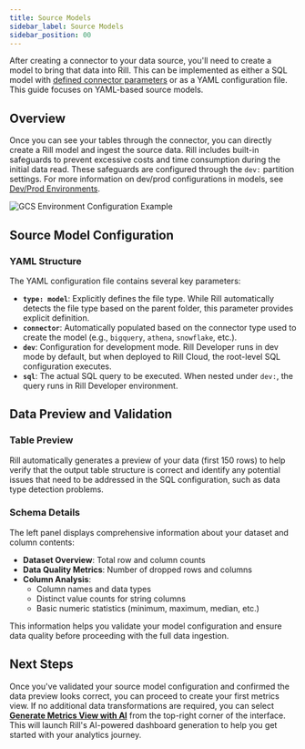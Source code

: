 ```yaml
---
title: Source Models
sidebar_label: Source Models
sidebar_position: 00
---
```


After creating a connector to your data source, you'll need to create a model to bring that data into Rill. This can be implemented as either a SQL model with [defined connector parameters](/build/models/sql-models#setting-the-connector) or as a YAML configuration file. This guide focuses on YAML-based source models.

## Overview

Once you can see your tables through the connector, you can directly create a Rill model and ingest the source data. Rill includes built-in safeguards to prevent excessive costs and time consumption during the initial data read. These safeguards are configured through the `dev:` partition settings. For more information on dev/prod configurations in models, see [Dev/Prod Environments](/build/models/templating).

<img src="/img/deploy/templating/gcs-env-example.png" class="rounded-gif" alt="GCS Environment Configuration Example" />
<br />

## Source Model Configuration

### YAML Structure

The YAML configuration file contains several key parameters:

- **`type: model`**: Explicitly defines the file type. While Rill automatically detects the file type based on the parent folder, this parameter provides explicit definition.
- **`connector`**: Automatically populated based on the connector type used to create the model (e.g., `bigquery`, `athena`, `snowflake`, etc.).
- **`dev`**: Configuration for development mode. Rill Developer runs in dev mode by default, but when deployed to Rill Cloud, the root-level SQL configuration executes.
- **`sql`**: The actual SQL query to be executed. When nested under `dev:`, the query runs in Rill Developer environment.

## Data Preview and Validation

### Table Preview

Rill automatically generates a preview of your data (first 150 rows) to help verify that the output table structure is correct and identify any potential issues that need to be addressed in the SQL configuration, such as data type detection problems.

### Schema Details

The left panel displays comprehensive information about your dataset and column contents:

- **Dataset Overview**: Total row and column counts
- **Data Quality Metrics**: Number of dropped rows and columns
- **Column Analysis**: 
  - Column names and data types
  - Distinct value counts for string columns
  - Basic numeric statistics (minimum, maximum, median, etc.)

This information helps you validate your model configuration and ensure data quality before proceeding with the full data ingestion.


## Next Steps

Once you've validated your source model configuration and confirmed the data preview looks correct, you can proceed to create your first metrics view. If no additional data transformations are required, you can select [**Generate Metrics View with AI**](/build/metrics-view) from the top-right corner of the interface. This will launch Rill's AI-powered dashboard generation to help you get started with your analytics journey.